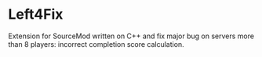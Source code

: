 Left4Fix
========

Extension for SourceMod written on C++ and fix major bug on servers more than 8 players: incorrect completion score calculation.
